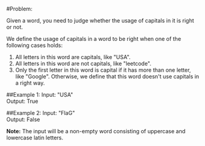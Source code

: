 #Problem:

Given a word, you need to judge whether the usage of capitals in it is right or not.

We define the usage of capitals in a word to be right when one of the following cases holds:

  1. All letters in this word are capitals, like "USA".
  2. All letters in this word are not capitals, like "leetcode".
  3. Only the first letter in this word is capital if it has more than one letter, like "Google".
Otherwise, we define that this word doesn't use capitals in a right way.

##Example 1:
	Input: "USA"  
	Output: True 

##Example 2:
	Input: "FlaG"  
	Output: False  

**Note:**
 The input will be a non-empty word consisting of uppercase and lowercase latin letters.